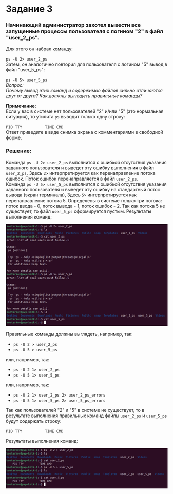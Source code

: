 # Задание 3
### Начинающий администратор захотел вывести все запущенные процессы пользователя с логином "2" в файл "user_2_ps".

Для этого он набрал команду:  

`ps -U 2> user_2_ps`  
Затем, он аналогично повторил для пользователя с логином "5" вывод в файл "user_5_ps":

`ps -U 5> user_5_ps`  
_Вопрос:_  
_Почему вывод этих команд и содержимое файлов сильно отличаются друг от друга? Как должны выглядеть правильные команды?_  

__Примечание:__  
Если у вас в системе нет пользователей "2" и/или "5" (это нормальная ситуация), то утилита `ps` выводит только одну строку:  

` PID TTY          TIME CMD  `   
Ответ приведите в виде снимка экрана с комментариями в свободной форме.

### Решение:
Команда `ps -U 2> user_2_ps` выполнится с ошибкой отсутствия указания заданного пользователя и выведет эту ошибку выполнения в файл `user_2_ps`. Здесь `2>` интерпретируется как перенаправление потока ошибок. Поток ошибок перенаправляется в файл `user_2_ps`.   
Команда `ps -U 5> user_5_ps` выполнится с ошибкой отсутствия указания заданного пользователя и выведет эту ошибку на стандартный поток вывода (экран терминала), Здесь `5>` интерпретируется как перенаправление потока 5. Определены в системе только три потока: поток ввода - 0, поток вывода - 1, поток ошибок - 2. Так как потока 5 не существует, то файл `user_5_ps` сформируется пустым. 
Результаты выполнения команд:  

![Результаты выполнения команд](./images/1_6.png)  

Правильные команды должны выглядеть, например, так:  
* `ps -U 2 > user_2_ps`  
* `ps -U 5 > user_5_ps`
 
или, например, так:  
* `ps -U 2 1> user_2_ps`  
* `ps -U 5 1> user_5_ps`
 
или, например, так:  
* `ps -U 2 1> user_2_ps 2> user_2_ps_errors`  
* `ps -U 5 1> user_5_ps 2> user_5_ps_errors` 

Так как пользователей "2" и "5" в системе не существует, то в результате выполнения правильных команд файлы `user_2_ps` и `user_5_ps` будут содержать строку:  
  
` PID TTY          TIME CMD  `  

Результаты выполнения команд:  

![Результаты выполнения команд](./images/1_7.png)  
